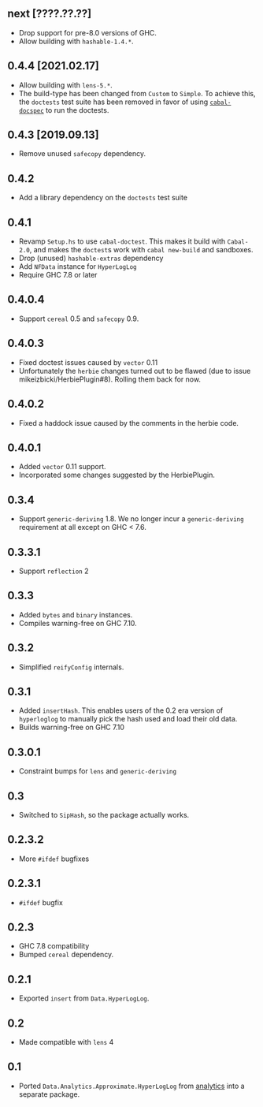 next [????.??.??]
-----------------
* Drop support for pre-8.0 versions of GHC.
* Allow building with `hashable-1.4.*`.

0.4.4 [2021.02.17]
------------------
* Allow building with `lens-5.*`.
* The build-type has been changed from `Custom` to `Simple`.
  To achieve this, the `doctests` test suite has been removed in favor of using
  [`cabal-docspec`](https://github.com/phadej/cabal-extras/tree/master/cabal-docspec)
  to run the doctests.

0.4.3 [2019.09.13]
------------------
* Remove unused `safecopy` dependency.

0.4.2
-----
* Add a library dependency on the `doctests` test suite

0.4.1
-----
* Revamp `Setup.hs` to use `cabal-doctest`. This makes it build
  with `Cabal-2.0`, and makes the `doctest`s work with `cabal new-build` and
  sandboxes.
* Drop (unused) `hashable-extras` dependency
* Add `NFData` instance for `HyperLogLog`
* Require GHC 7.8 or later

0.4.0.4
-------
* Support `cereal` 0.5 and `safecopy` 0.9.

0.4.0.3
-------
* Fixed doctest issues caused by `vector` 0.11
* Unfortunately the `herbie` changes turned out to be flawed (due to issue mikeizbicki/HerbiePlugin#8). Rolling them back for now.

0.4.0.2
-------
* Fixed a haddock issue caused by the comments in the herbie code.

0.4.0.1
-------
* Added `vector` 0.11 support.
* Incorporated some changes suggested by the HerbiePlugin.

0.3.4
-----
* Support `generic-deriving` 1.8. We no longer incur a `generic-deriving` requirement at all except on GHC < 7.6.

0.3.3.1
-------
* Support `reflection` 2

0.3.3
-----
* Added `bytes` and `binary` instances.
* Compiles warning-free on GHC 7.10.

0.3.2
-----
* Simplified `reifyConfig` internals.

0.3.1
-----
* Added `insertHash`. This enables users of the 0.2
  era version of `hyperloglog` to manually pick the
  hash used and load their old data.
* Builds warning-free on GHC 7.10

0.3.0.1
---
* Constraint bumps for `lens` and `generic-deriving`

0.3
---
* Switched to `SipHash`, so the package actually works.

0.2.3.2
-------
* More `#ifdef` bugfixes

0.2.3.1
-------
* `#ifdef` bugfix

0.2.3
-----
* GHC 7.8 compatibility
* Bumped `cereal` dependency.

0.2.1
-----
* Exported `insert` from `Data.HyperLogLog`.

0.2
---
* Made compatible with `lens` 4

0.1
---
* Ported `Data.Analytics.Approximate.HyperLogLog` from [analytics](http://github.com/analytics) into a separate package.
